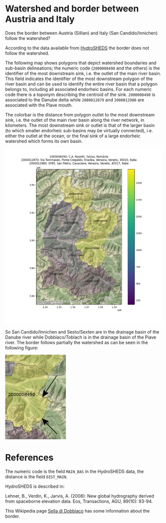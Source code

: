 # Watershed and border between Austria and Italy
Does the border between Austria (Sillian) and Italy (San Candido/Innichen) follow the watershed?

According to the data available from [HydroSHEDS](https://www.hydrosheds.org/) the border does not follow the watershed.

The following map shows polygons that depict watershed boundaries and sub-basin delineations; the numeric code (`2000008490` and the others) is the identifier of the most downstream sink, i.e. the outlet of the main river basin.
This field indicates the identifier of the most downstream polygon of the river basin and can be used to identify the entire river basin that a polygon belongs to, including all associated endorheic basins. For each numeric code there is a toponym describing the centroid of the sink.
`2000008490` is associated to the Danube delta while `2000012870` and `2000012980` are associated with the Piave mouth.

The colorbar is the distance from polygon outlet to the most downstream sink, i.e. the outlet of the
main river basin along the river network, in kilometers. The most downstream sink
or outlet is that of the larger basin (to which smaller endorheic sub-basins may be
virtually connected), i.e. either the outlet at the ocean, or the final sink of a large
endorheic watershed which forms its own basin.

![Drainage basins between Austria and Italy](austria_italy_drainage_basins.png)

So San Candido/Innichen and Sesto/Sexten are in the drainage basin of the Danube river while Dobbiaco/Toblach is in the drainage basin of the Piave river.
The border follows  partially the watershed as can be seen in the following figure:

![Border details](border_details.png)

# References
The numeric code is the field `MAIN_BAS` in the HydroSHEDS data, the distance is the field `DIST_MAIN`.

HydroSHEDS is described in:

Lehner, B., Verdin, K., Jarvis, A. (2008): New global hydrography derived from spaceborne elevation data. Eos, Transactions, AGU, 89(10): 93-94.

This Wikipedia page [Sella di Dobbiaco](https://it.wikipedia.org/wiki/Sella_di_Dobbiaco) has some information about the border.
